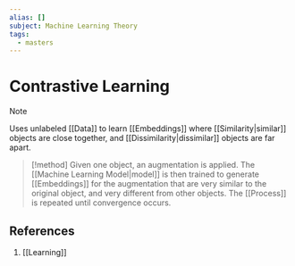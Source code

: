 ```yaml
---
alias: []
subject: Machine Learning Theory
tags:
  - masters
---
```

# Contrastive Learning

>[!note]
> Uses unlabeled [[Data]] to learn [[Embeddings]] where [[Similarity|similar]] objects are close together, and [[Dissimilarity|dissimilar]] objects are far apart.

> [!method]
> Given one object, an augmentation is applied. The [[Machine Learning Model|model]] is then trained to generate [[Embeddings]] for the augmentation that are very similar to the original object, and very different from other objects. The [[Process]] is repeated until convergence occurs.

## References
1. [[Learning]]